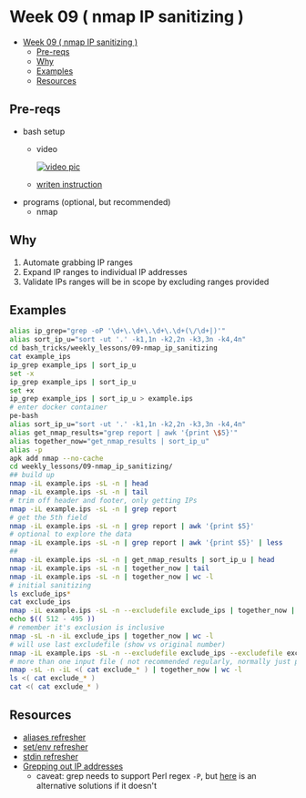 # Week 09 ( nmap IP sanitizing )

- [Week 09 ( nmap IP sanitizing )](#week-09--nmap-ip-sanitizing-)
  - [Pre-reqs](#pre-reqs)
  - [Why](#why)
  - [Examples](#examples)
  - [Resources](#resources)

## Pre-reqs

- bash setup
  - video

    [![video pic](https://img.youtube.com/vi/mfP8R1yr80A/0.jpg)](https://youtu.be/mfP8R1yr80A)

  - [writen instruction](/install_methods/)
- programs (optional, but recommended)
  - nmap

## Why

1. Automate grabbing IP ranges
2. Expand IP ranges to individual IP addresses
3. Validate IPs ranges will be in scope by excluding ranges provided

## Examples

```bash
alias ip_grep="grep -oP '\d+\.\d+\.\d+\.\d+(\/\d+|)'"
alias sort_ip_u="sort -ut '.' -k1,1n -k2,2n -k3,3n -k4,4n"
cd bash_tricks/weekly_lessons/09-nmap_ip_sanitizing
cat example_ips
ip_grep example_ips | sort_ip_u
set -x
ip_grep example_ips | sort_ip_u
set +x
ip_grep example_ips | sort_ip_u > example.ips
# enter docker container
pe-bash
alias sort_ip_u="sort -ut '.' -k1,1n -k2,2n -k3,3n -k4,4n"
alias get_nmap_results="grep report | awk '{print \$5}'"
alias together_now="get_nmap_results | sort_ip_u"
alias -p
apk add nmap --no-cache
cd weekly_lessons/09-nmap_ip_sanitizing/
## build up
nmap -iL example.ips -sL -n | head
nmap -iL example.ips -sL -n | tail
# trim off header and footer, only getting IPs
nmap -iL example.ips -sL -n | grep report
# get the 5th field
nmap -iL example.ips -sL -n | grep report | awk '{print $5}'
# optional to explore the data
nmap -iL example.ips -sL -n | grep report | awk '{print $5}' | less
##
nmap -iL example.ips -sL -n | get_nmap_results | sort_ip_u | head
nmap -iL example.ips -sL -n | together_now | tail
nmap -iL example.ips -sL -n | together_now | wc -l
# initial sanitizing
ls exclude_ips*
cat exclude_ips
nmap -iL example.ips -sL -n --excludefile exclude_ips | together_now | wc -l
echo $(( 512 - 495 ))
# remember it's exclusion is inclusive
nmap -sL -n -iL exclude_ips | together_now | wc -l
# will use last excludefile (show vs original number)
nmap -iL example.ips -sL -n --excludefile exclude_ips --excludefile exclude_ips01 | together_now | wc -l
# more than one input file ( not recommended regularly, normally just put them all in one file )
nmap -sL -n -iL <( cat exclude_* ) | together_now | wc -l
ls <( cat exclude_* )
cat <( cat exclude_* )
```

## Resources

- [aliases refresher](../04-aliases/README.md)
- [set/env refresher](../03-env/README.md)
- [stdin refresher](../07-stdin/README.md)
- [Grepping out IP addresses](https://elrey.casa/bash/ipgrep)
  - caveat: grep needs to support Perl regex `-P`, but [here](https://twitter.com/jstnkndy/status/1257388553748844544?s=20) is an alternative solutions if it doesn't
